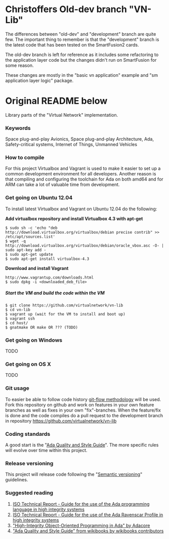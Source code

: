 Christoffers Old-dev branch "VN-Lib"
====================================
The differences between "old-dev" and "development" branch are quite few. The
important thing to remember is that the "development" branch is the latest code
that has been tested on the SmartFusion2 cards.

The old-dev branch is left for reference as it includes some refactoring to the
application layer code but the changes didn't run on SmartFusion for some
reason.

These changes are mostly in the "basic vn application" example and "sm
application layer logic" package.


Original README below
=====================
Library parts of the "Virtual Network" implementation.

### Keywords
Space plug-and-play Avionics, Space plug-and-play Architecture, Ada,
Safety-critical systems, Internet of Things, Unmanned Vehicles

### How to compile
For this project Virtualbox and Vagrant is used to make it easier to set up a
common development environment for all developers. Another reason is that
compiling and configuring the toolchain for Ada on both amd64 and for ARM can
take a lot of valuable time from development.

### Get going on Ubuntu 12.04
To install latest Virtualbox and Vagrant on Ubuntu 12.04 do the following:

**Add virtualbox repository and install Virtualbox 4.3 with apt-get**
```
$ sudo sh -c 'echo "deb http://download.virtualbox.org/virtualbox/debian precise contrib" >> /etc/apt/sources.list'
$ wget -q http://download.virtualbox.org/virtualbox/debian/oracle_vbox.asc -O- | sudo apt-key add -
$ sudo apt-get update
$ sudo apt-get install virtualbox-4.3
```

**Download and install Vagrant**
```
http://www.vagrantup.com/downloads.html
$ sudo dpkg -i <downloaded_deb_file>
```

##### Start the VM and build the code within the VM
```
$ git clone https://github.com/virtualnetwork/vn-lib
$ cd vn-lib
$ vagrant up (wait for the VM to install and boot up)
$ vagrant ssh
$ cd host/
$ gnatmake OR make OR ??? (TODO)
```
### Get going on Windows
TODO

### Get going on OS X
TODO

### Git usage
To easier be able to follow code history [git-flow
methodology](http://nvie.com/posts/a-successful-git-branching-model/) will be
used.  Fork this repository on github and work on features in your own feature
branches as well as fixes in your own "fix"-branches. When the feature/fix is
done and the code compiles do a pull request to the development branch in
repository https://github.com/virtualnetwork/vn-lib

### Coding standards
A good start is the "[Ada Quality and Style
Guide](https://en.wikibooks.org/wiki/Ada_Style_Guide)". The more specific rules
will evolve over time within this project.

### Release versioning
This project will release code following the "[Semantic
versioning](http://semver.org/)" guidelines.

### Suggested reading
1. [ISO Technical Report - Guide for the use of the Ada programming language in
   high integrity
    systems](http://standards.iso.org/ittf/PubliclyAvailableStandards/c029575_ISO_IEC_TR_15942_2000%28E%29.zip)
2. [ISO Technical Report - Guide for the use of the Ada Ravenscar Profile in
   high integrity
    systems](http://standards.iso.org/ittf/PubliclyAvailableStandards/c038828_ISO_IEC_TR_24718_2005%28E%29.zip)
3. ["High-Integrity Object-Oriented Programming in Ada" by
   Adacore](http://www.adacore.com/knowledge/technical-papers/high-integrity-oop-in-ada/)
4. ["Ada Quality and Style Guide" from wikibooks by wikibooks contributors](https://en.wikibooks.org/wiki/Ada_Style_Guide)
